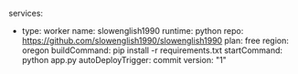 services:
  - type: worker
    name: slowenglish1990
    runtime: python
    repo: https://github.com/slowenglish1990/slowenglish1990
    plan: free
    region: oregon
    buildCommand: pip install -r requirements.txt
    startCommand: python app.py
    autoDeployTrigger: commit
version: "1"

